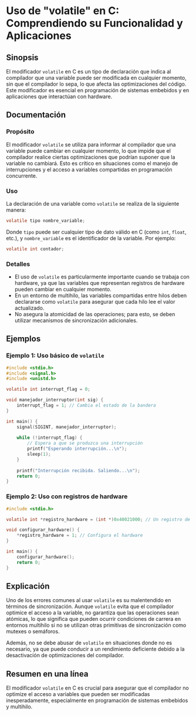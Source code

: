 <!--
Meta Description: # Uso de "volatile" en C: Comprendiendo su Funcionalidad y Aplicaciones ## Sinopsis El modificador `volatile` en C es un tipo de declaración que indic...
Meta Keywords: que, volatile, int, compilador, variable
-->

# Uso de "volatile" en C: Comprendiendo su Funcionalidad y Aplicaciones

## Sinopsis
El modificador `volatile` en C es un tipo de declaración que indica al compilador que una variable puede ser modificada en cualquier momento, sin que el compilador lo sepa, lo que afecta las optimizaciones del código. Este modificador es esencial en programación de sistemas embebidos y en aplicaciones que interactúan con hardware.

## Documentación
### Propósito
El modificador `volatile` se utiliza para informar al compilador que una variable puede cambiar en cualquier momento, lo que impide que el compilador realice ciertas optimizaciones que podrían suponer que la variable no cambiará. Esto es crítico en situaciones como el manejo de interrupciones y el acceso a variables compartidas en programación concurrente.

### Uso
La declaración de una variable como `volatile` se realiza de la siguiente manera:

```c
volatile tipo nombre_variable;
```

Donde `tipo` puede ser cualquier tipo de dato válido en C (como `int`, `float`, etc.), y `nombre_variable` es el identificador de la variable. Por ejemplo:

```c
volatile int contador;
```

### Detalles
- El uso de `volatile` es particularmente importante cuando se trabaja con hardware, ya que las variables que representan registros de hardware pueden cambiar en cualquier momento.
- En un entorno de multihilo, las variables compartidas entre hilos deben declararse como `volatile` para asegurar que cada hilo lee el valor actualizado.
- No asegura la atomicidad de las operaciones; para esto, se deben utilizar mecanismos de sincronización adicionales.

## Ejemplos
### Ejemplo 1: Uso básico de `volatile`
```c
#include <stdio.h>
#include <signal.h>
#include <unistd.h>

volatile int interrupt_flag = 0;

void manejador_interruptor(int sig) {
    interrupt_flag = 1; // Cambia el estado de la bandera
}

int main() {
    signal(SIGINT, manejador_interruptor);
    
    while (!interrupt_flag) {
        // Espera a que se produzca una interrupción
        printf("Esperando interrupción...\n");
        sleep(1);
    }
    
    printf("Interrupción recibida. Saliendo...\n");
    return 0;
}
```

### Ejemplo 2: Uso con registros de hardware
```c
#include <stdio.h>

volatile int *registro_hardware = (int *)0x40021000; // Un registro de hardware

void configurar_hardware() {
    *registro_hardware = 1; // Configura el hardware
}

int main() {
    configurar_hardware();
    return 0;
}
```

## Explicación
Uno de los errores comunes al usar `volatile` es su malentendido en términos de sincronización. Aunque `volatile` evita que el compilador optimice el acceso a la variable, no garantiza que las operaciones sean atómicas, lo que significa que pueden ocurrir condiciones de carrera en entornos multihilo si no se utilizan otras primitivas de sincronización como mutexes o semáforos.

Además, no se debe abusar de `volatile` en situaciones donde no es necesario, ya que puede conducir a un rendimiento deficiente debido a la desactivación de optimizaciones del compilador.

## Resumen en una línea
El modificador `volatile` en C es crucial para asegurar que el compilador no optimize el acceso a variables que pueden ser modificadas inesperadamente, especialmente en programación de sistemas embebidos y multihilo.